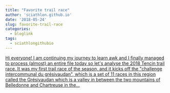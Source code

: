 ```yaml
---
title: "Favorite trail race"
author: 'sciathlon.github.io'
date: '2018-05-24'
slug: favorite-trail-race
categories:
  - bloglink
tags:
  - sciathlongithubio
---
```


[Hi everyone! I am continuing my journey to learn awk and I finally managed to process (almost) an entire file today so let's analyse the 2018 Tencin trail race. It was my first trail race of the season, and it kicks off the "challenge intercommunal du grésivaudan", which is a set of 11 races in this region called the Grésivaudan which is a valley in between the two mountains of Belledonne and Chartreuse in the...<click to read more>](https://Sciathlon.github.io/post/tencin_15k_analysis/)

